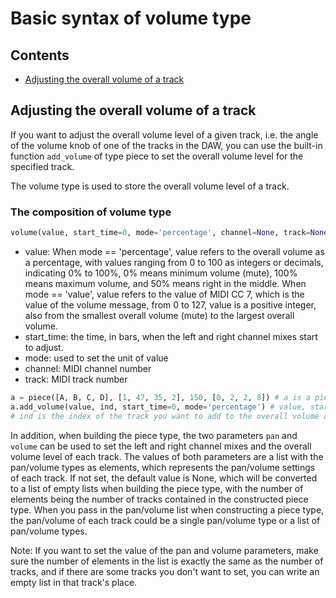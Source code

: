 # Basic syntax of volume type



## Contents

- [Adjusting the overall volume of a track](#adjusting-the-overall-volume-of-a-track)



## Adjusting the overall volume of a track

If you want to adjust the overall volume level of a given track, i.e. the angle of the volume knob of one of the tracks in the DAW, you can use the built-in function `add_volume` of type piece to set the overall volume level for the specified track.  

The volume type is used to store the overall volume level of a track.

### The composition of volume type

```python
volume(value, start_time=0, mode='percentage', channel=None, track=None)
```

- value: When mode == 'percentage', value refers to the overall volume as a percentage, with values ranging from 0 to 100 as integers or decimals, indicating 0% to 100%, 0% means minimum volume (mute), 100% means maximum volume, and 50% means right in the middle. When mode == 'value', value refers to the value of MIDI CC 7, which is the value of the volume message, from 0 to 127, value is a positive integer, also from the smallest overall volume (mute) to the largest overall volume.
- start_time: the time, in bars, when the left and right channel mixes start to adjust.
- mode: used to set the unit of value
- channel: MIDI channel number
- track: MIDI track number

```python
a = piece([A, B, C, D], [1, 47, 35, 2], 150, [0, 2, 2, 8]) # a is a piece type
a.add_volume(value, ind, start_time=0, mode='percentage') # value, start_time, mode are all construction parameters for the volume type,
# ind is the index of the track you want to add to the overall volume adjustment, with 0 as the first track
```

In addition, when building the piece type, the two parameters `pan` and `volume` can be used to set the left and right channel mixes and the overall volume level of each track. The values of both parameters are a list with the pan/volume types as elements, which represents the pan/volume settings of each track. If not set, the default value is None, which will be converted to a list of empty lists when building the piece type, with the number of elements being the number of tracks contained in the constructed piece type. When you pass in the pan/volume list when constructing a piece type, the pan/volume of each track could be a single pan/volume type or a list of pan/volume types.

Note: If you want to set the value of the pan and volume parameters, make sure the number of elements in the list is exactly the same as the number of tracks, and if there are some tracks you don't want to set, you can write an empty list in that track's place.

